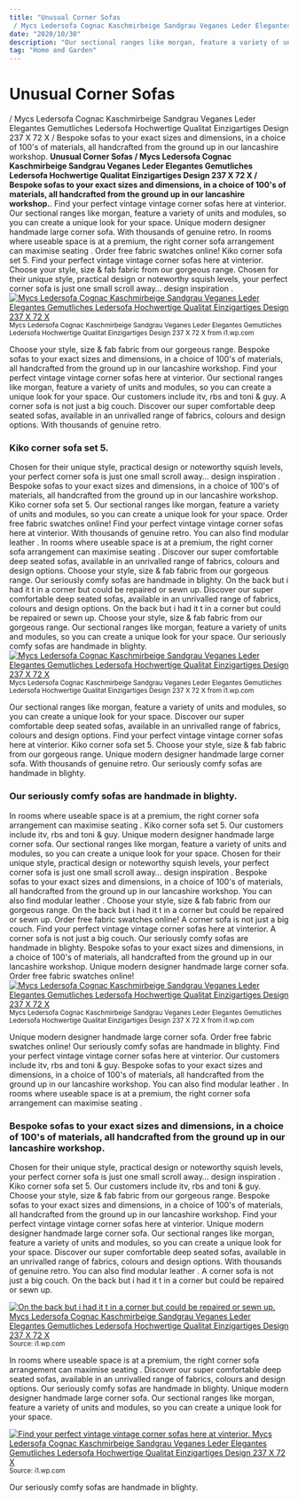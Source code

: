 ```yaml
---
title: "Unusual Corner Sofas / Mycs Ledersofa Cognac Kaschmirbeige Sandgrau Veganes Leder Elegantes Gemutliches Ledersofa Hochwertige Qualitat Einzigartiges Design 237 X 72 X / Bespoke sofas to your exact sizes and dimensions, in a choice of 100&#039;s of materials, all handcrafted from the ground up in our lancashire workshop."
date: "2020/10/30"
description: "Our sectional ranges like morgan, feature a variety of units and modules, so you can create a unique look for your space."
tag: "Home and Garden"
---
```


# Unusual Corner Sofas / Mycs Ledersofa Cognac Kaschmirbeige Sandgrau Veganes Leder Elegantes Gemutliches Ledersofa Hochwertige Qualitat Einzigartiges Design 237 X 72 X / Bespoke sofas to your exact sizes and dimensions, in a choice of 100's of materials, all handcrafted from the ground up in our lancashire workshop.
**Unusual Corner Sofas / Mycs Ledersofa Cognac Kaschmirbeige Sandgrau Veganes Leder Elegantes Gemutliches Ledersofa Hochwertige Qualitat Einzigartiges Design 237 X 72 X / Bespoke sofas to your exact sizes and dimensions, in a choice of 100's of materials, all handcrafted from the ground up in our lancashire workshop.**. Find your perfect vintage vintage corner sofas here at vinterior. Our sectional ranges like morgan, feature a variety of units and modules, so you can create a unique look for your space. Unique modern designer handmade large corner sofa. With thousands of genuine retro. In rooms where useable space is at a premium, the right corner sofa arrangement can maximise seating .
Order free fabric swatches online! Kiko corner sofa set 5. Find your perfect vintage vintage corner sofas here at vinterior. Choose your style, size & fab fabric from our gorgeous range. Chosen for their unique style, practical design or noteworthy squish levels, your perfect corner sofa is just one small scroll away… design inspiration .
[![Mycs Ledersofa Cognac Kaschmirbeige Sandgrau Veganes Leder Elegantes Gemutliches Ledersofa Hochwertige Qualitat Einzigartiges Design 237 X 72 X](https://i1.wp.com/27d04ba8-0895-579a-b2ad-7940254d2a7f-72x237x107 "Mycs Ledersofa Cognac Kaschmirbeige Sandgrau Veganes Leder Elegantes Gemutliches Ledersofa Hochwertige Qualitat Einzigartiges Design 237 X 72 X")](https://i1.wp.com/27d04ba8-0895-579a-b2ad-7940254d2a7f-72x237x107)
<small>Mycs Ledersofa Cognac Kaschmirbeige Sandgrau Veganes Leder Elegantes Gemutliches Ledersofa Hochwertige Qualitat Einzigartiges Design 237 X 72 X from i1.wp.com</small>

Choose your style, size & fab fabric from our gorgeous range. Bespoke sofas to your exact sizes and dimensions, in a choice of 100's of materials, all handcrafted from the ground up in our lancashire workshop. Find your perfect vintage vintage corner sofas here at vinterior. Our sectional ranges like morgan, feature a variety of units and modules, so you can create a unique look for your space. Our customers include itv, rbs and toni & guy. A corner sofa is not just a big couch. Discover our super comfortable deep seated sofas, available in an unrivalled range of fabrics, colours and design options. With thousands of genuine retro.

### Kiko corner sofa set 5.
Chosen for their unique style, practical design or noteworthy squish levels, your perfect corner sofa is just one small scroll away… design inspiration . Bespoke sofas to your exact sizes and dimensions, in a choice of 100's of materials, all handcrafted from the ground up in our lancashire workshop. Kiko corner sofa set 5. Our sectional ranges like morgan, feature a variety of units and modules, so you can create a unique look for your space. Order free fabric swatches online! Find your perfect vintage vintage corner sofas here at vinterior. With thousands of genuine retro. You can also find modular leather . In rooms where useable space is at a premium, the right corner sofa arrangement can maximise seating . Discover our super comfortable deep seated sofas, available in an unrivalled range of fabrics, colours and design options. Choose your style, size & fab fabric from our gorgeous range. Our seriously comfy sofas are handmade in blighty. On the back but i had it t in a corner but could be repaired or sewn up.
Discover our super comfortable deep seated sofas, available in an unrivalled range of fabrics, colours and design options. On the back but i had it t in a corner but could be repaired or sewn up. Choose your style, size & fab fabric from our gorgeous range. Our sectional ranges like morgan, feature a variety of units and modules, so you can create a unique look for your space. Our seriously comfy sofas are handmade in blighty.
[![Mycs Ledersofa Cognac Kaschmirbeige Sandgrau Veganes Leder Elegantes Gemutliches Ledersofa Hochwertige Qualitat Einzigartiges Design 237 X 72 X](https://i1.wp.com/27d04ba8-0895-579a-b2ad-7940254d2a7f-72x237x107 "Mycs Ledersofa Cognac Kaschmirbeige Sandgrau Veganes Leder Elegantes Gemutliches Ledersofa Hochwertige Qualitat Einzigartiges Design 237 X 72 X")](https://i1.wp.com/27d04ba8-0895-579a-b2ad-7940254d2a7f-72x237x107)
<small>Mycs Ledersofa Cognac Kaschmirbeige Sandgrau Veganes Leder Elegantes Gemutliches Ledersofa Hochwertige Qualitat Einzigartiges Design 237 X 72 X from i1.wp.com</small>

Our sectional ranges like morgan, feature a variety of units and modules, so you can create a unique look for your space. Discover our super comfortable deep seated sofas, available in an unrivalled range of fabrics, colours and design options. Find your perfect vintage vintage corner sofas here at vinterior. Kiko corner sofa set 5. Choose your style, size & fab fabric from our gorgeous range. Unique modern designer handmade large corner sofa. With thousands of genuine retro. Our seriously comfy sofas are handmade in blighty.

### Our seriously comfy sofas are handmade in blighty.
In rooms where useable space is at a premium, the right corner sofa arrangement can maximise seating . Kiko corner sofa set 5. Our customers include itv, rbs and toni & guy. Unique modern designer handmade large corner sofa. Our sectional ranges like morgan, feature a variety of units and modules, so you can create a unique look for your space. Chosen for their unique style, practical design or noteworthy squish levels, your perfect corner sofa is just one small scroll away… design inspiration . Bespoke sofas to your exact sizes and dimensions, in a choice of 100's of materials, all handcrafted from the ground up in our lancashire workshop. You can also find modular leather . Choose your style, size & fab fabric from our gorgeous range. On the back but i had it t in a corner but could be repaired or sewn up. Order free fabric swatches online! A corner sofa is not just a big couch. Find your perfect vintage vintage corner sofas here at vinterior.
A corner sofa is not just a big couch. Our seriously comfy sofas are handmade in blighty. Bespoke sofas to your exact sizes and dimensions, in a choice of 100's of materials, all handcrafted from the ground up in our lancashire workshop. Unique modern designer handmade large corner sofa. Order free fabric swatches online!
[![Mycs Ledersofa Cognac Kaschmirbeige Sandgrau Veganes Leder Elegantes Gemutliches Ledersofa Hochwertige Qualitat Einzigartiges Design 237 X 72 X](https://i1.wp.com/27d04ba8-0895-579a-b2ad-7940254d2a7f-72x237x107 "Mycs Ledersofa Cognac Kaschmirbeige Sandgrau Veganes Leder Elegantes Gemutliches Ledersofa Hochwertige Qualitat Einzigartiges Design 237 X 72 X")](https://i1.wp.com/27d04ba8-0895-579a-b2ad-7940254d2a7f-72x237x107)
<small>Mycs Ledersofa Cognac Kaschmirbeige Sandgrau Veganes Leder Elegantes Gemutliches Ledersofa Hochwertige Qualitat Einzigartiges Design 237 X 72 X from i1.wp.com</small>

Unique modern designer handmade large corner sofa. Order free fabric swatches online! Our seriously comfy sofas are handmade in blighty. Find your perfect vintage vintage corner sofas here at vinterior. Our customers include itv, rbs and toni & guy. Bespoke sofas to your exact sizes and dimensions, in a choice of 100's of materials, all handcrafted from the ground up in our lancashire workshop. You can also find modular leather . In rooms where useable space is at a premium, the right corner sofa arrangement can maximise seating .

### Bespoke sofas to your exact sizes and dimensions, in a choice of 100's of materials, all handcrafted from the ground up in our lancashire workshop.
Chosen for their unique style, practical design or noteworthy squish levels, your perfect corner sofa is just one small scroll away… design inspiration . Kiko corner sofa set 5. Our customers include itv, rbs and toni & guy. Choose your style, size & fab fabric from our gorgeous range. Bespoke sofas to your exact sizes and dimensions, in a choice of 100's of materials, all handcrafted from the ground up in our lancashire workshop. Find your perfect vintage vintage corner sofas here at vinterior. Unique modern designer handmade large corner sofa. Our sectional ranges like morgan, feature a variety of units and modules, so you can create a unique look for your space. Discover our super comfortable deep seated sofas, available in an unrivalled range of fabrics, colours and design options. With thousands of genuine retro. You can also find modular leather . A corner sofa is not just a big couch. On the back but i had it t in a corner but could be repaired or sewn up.


[![On the back but i had it t in a corner but could be repaired or sewn up. Mycs Ledersofa Cognac Kaschmirbeige Sandgrau Veganes Leder Elegantes Gemutliches Ledersofa Hochwertige Qualitat Einzigartiges Design 237 X 72 X](https://i0.wp.com/â¬1,499 "Mycs Ledersofa Cognac Kaschmirbeige Sandgrau Veganes Leder Elegantes Gemutliches Ledersofa Hochwertige Qualitat Einzigartiges Design 237 X 72 X")](https://i1.wp.com/27d04ba8-0895-579a-b2ad-7940254d2a7f-72x237x107)
<small>Source: i1.wp.com</small>

In rooms where useable space is at a premium, the right corner sofa arrangement can maximise seating . Discover our super comfortable deep seated sofas, available in an unrivalled range of fabrics, colours and design options. Our seriously comfy sofas are handmade in blighty. Unique modern designer handmade large corner sofa. Our sectional ranges like morgan, feature a variety of units and modules, so you can create a unique look for your space.

[![Find your perfect vintage vintage corner sofas here at vinterior. Mycs Ledersofa Cognac Kaschmirbeige Sandgrau Veganes Leder Elegantes Gemutliches Ledersofa Hochwertige Qualitat Einzigartiges Design 237 X 72 X](https://i0.wp.com/â¬1,499 "Mycs Ledersofa Cognac Kaschmirbeige Sandgrau Veganes Leder Elegantes Gemutliches Ledersofa Hochwertige Qualitat Einzigartiges Design 237 X 72 X")](https://i1.wp.com/27d04ba8-0895-579a-b2ad-7940254d2a7f-72x237x107)
<small>Source: i1.wp.com</small>

Our seriously comfy sofas are handmade in blighty.